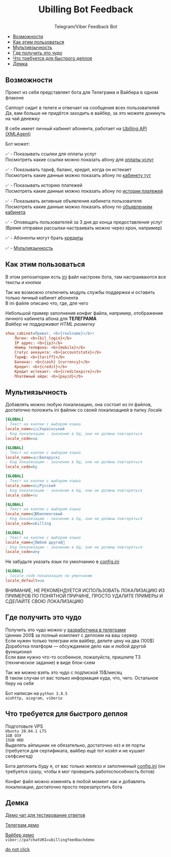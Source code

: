 # <p align="center">Ubilling Bot Feedback

<p align="center">Telegram/Viber Feedback Bot

  * [Возможности](#Возможности)
  * [Как этим пользоваться](#Как-этим-пользоваться)
  * [Мультиязычность](#Мультиязычность)
  * [Где получить это чудо](#Где-получить-это-чудо)
  * [Что требуется для быстрого деплоя](#Что-требуется-для-быстрого-деплоя)
  * [Демка](#Демка)

## Возможности
Проект из себя представляет бота для Телеграма и Вайбера в одном флаконе

Саппорт сидит в телеге и отвечает на сообщения всех пользователей</br>
Да, вам больше не придётся заходить в вайбер, за это можете докинуть на чай денежку

В себе имеет личный кабинет абонента, работает на <a href="http://wiki.ubilling.net.ua/doku.php?id=xmlagent">Ubilling API (XMLAgent)</a>

Бот может:

✅ - Показывать ссылки для оплаты услуг</br>
Посмотреть какие ссылки можно показать абону для <a href="http://wiki.ubilling.net.ua/doku.php?id=xmlagent#платежные_системы">оплаты услуг</a>

✅ - Показывать тариф, баланс, кредит, когда он истекает</br>
Посмотреть какие данные можно показать абону по <a href="http://wiki.ubilling.net.ua/doku.php?id=xmlagent#общие_данные_пользователя_но_с_авторизацией">кабинету тут</a>

✅ - Показывать историю платежей</br>
Посмотреть какие данные можно показать абону по <a href="http://wiki.ubilling.net.ua/doku.php?id=xmlagent#информация_о_предыдущих_платежах_пользователя">истории платежей</a>

✅ - Показывать активные объявления кабинета пользователя</br>
Посмотреть какие данные можно показать абону по <a href="http://wiki.ubilling.net.ua/doku.php?id=xmlagent#активные_объявления_кабинета_пользователя">объявлениям кабинета</a>

✅ - Оповещать пользователей за 3 дня до конца предоставления услуг (Время отправки рассылки настраивать можно через крон, например)</br>

✅ - Абоненты могут брать <a href="http://wiki.ubilling.net.ua/doku.php?id=xmlagent#кредитование">кредиты</a>

✅ - [Мультиязычность](#Мультиязычность)

## Как этим пользоваться

В этом репозитории есть <a href="https://github.com/Fenicu/Ubilling-Bot-Feedback/blob/main/config.ini">ini</a> файл настроек бота, там настраиваются все тексты и кнопки

Так же возможно отключить модуль службы поддержки и оставить только личный кабинет абонента</br>
В ini файле описано что, где, для чего

Небольшой пример заполнения конфиг файла, например, отображения личного кабинета абона для <b>ТЕЛЕГРАМА</b></br>
<i>Вайбер не поддерживат HTML разметку</i>

```ini
show_cabinet=Привет, <b>{realname}</b>!
    Логин: <b>{bil_login}</b>
    IP адрес: <b>{ip}</b>
    Номер телефона: <b>{mobile}</b>
    Статус аккаунта: <b>{accountstate}</b>
    Тариф: <b>{tariff}</b>
    Баланас: <b>{cash} {currency}</b>
    Кредит: <b>{credit}</b>
    Кредит истекает: <b>{creditexpire}</b>
    Платёжный айди: <b>{payid}</b>
```

## Мультиязычность
Добавлять можно любую локализацию, она состоит из ini файлов, достаточно положить ini файлик со своей локализацией в папку /locale
```ini
[GLOBAL]
; Текст на кнопке с выбором языка
locale_name=🇺🇦Український
; Код локализации - значение в бд, они не должны повторяться
locale_code=ua
```
```ini
[GLOBAL]
; Текст на кнопке с выбором языка
locale_name=🇧🇾Беларускі
; Код локализации - значение в бд, они не должны повторяться
locale_code=by
```
```ini
[GLOBAL]
; Текст на кнопке с выбором языка
locale_name=🇷🇺Русский
; Код локализации - значение в бд, они не должны повторяться
locale_code=ru
```
```ini
[GLOBAL]
; Текст на кнопке с выбором языка
locale_name=🦄Юбиллинговый
; Код локализации - значение в бд, они не должны повторяться
locale_code=ubilling
```
```ini
[GLOBAL]
; Текст на кнопке с выбором языка
locale_name=🙈Любой другой🙈
; Код локализации - значение в бд, они не должны повторяться
locale_code=any
```

Не забудьте указать язык по умолчанию в <a href="https://github.com/Fenicu/Ubilling-Bot-Feedback/blob/main/config.ini">config.ini</a>
```ini
[GLOBAL]
; locale_code локализация по умолчанию
locale_default=ua
```
ВНИМАНИЕ, НЕ РЕКОМЕНДУЕТСЯ ИСПОЛЬЗОВАТЬ ЛОКАЛИЗАЦИЮ ИЗ ПРИМЕРОВ ПО ПОНЯТНОЙ ПРИЧИНЕ, ПРОСТО УДАЛИТЕ ПРИМЕРЫ И СДЕЛАЙТЕ СВОЮ ЛОКАЛИЗАЦИЮ

## Где получить это чудо

Получить это чудо можно у <a href="https://t.me/Fenicu">разработчика в телеграме</a></br>
Ценник 200$ за полный комплект с деплоем на ваш сервер</br>
Если нужен только телеграм или вайбер, делите цену на два  (100$)</br>
Доработка платформ — обсуждаемое дело как и любой другой функционал</br>
Если вам нужно что-то особенное, пожалуйста, пришлите ТЗ (техническое задание) в виде блок-схем</br>

Так же можно взять это чудо с подпиской 15$/месяц</br>
В таком случаи от вас только информация куда, что, чего. Остальное беру на себя

Бот написан на `python 3.8.5`</br>
`aiohttp, aiogram, viberio`

## Что требуется для быстрого деплоя

Подготовьте VPS</br>
`Ubuntu 20.04.1 LTS`</br>
`1GB ОЗУ`</br>
`15GB HDD`</br>
Выделять айпишник не обязательно, достаточно `443` и `80` порты (требуется для сертификата, вайбер ещё тот козёл и не кушает селфсингед)

Бота деплоить буду я, от вас только железо и заполненный <a href="https://github.com/Fenicu/Ubilling-Bot-Feedback/blob/main/config.ini">config.ini</a> (он требуется сразу, чтобы я мог проверить работоспособность ботов)</br>

Конфиг файл можно изменять в любой момент как и добавлять локализации, достаточно просто перезапустить бота

## Демка

<a href="https://t.me/joinchat/D_IHsVQVfjyZtJj-WYu01A">Демо чат для тестирование ответов</a>

<a href="https://t.me/UbillingFeedbackDemoBot">Телеграм демо</a>

<a href="https://redirect.fenicu.men/viberdemo">Вайбер демо</a></br>
`viber://pa?chatURI=ubillingfeedbackdemo`


<a href="https://redirect.fenicu.men/NGGYU">do not click</a>
